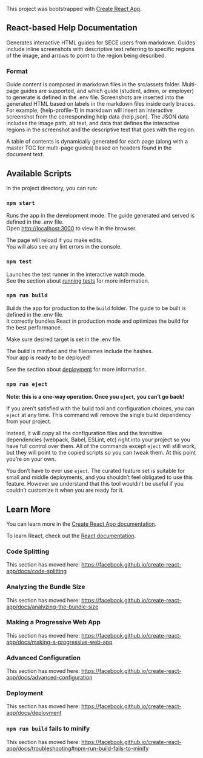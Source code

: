 This project was bootstrapped with [Create React App](https://github.com/facebook/create-react-app).
## React-based Help Documentation

Generates interactive HTML guides for SECE users from markdown. Guides include inline screenshots with descriptive text referring to specific regions of the image, and arrows to point to the region being described.

### Format

Guide content is composed in markdown files in the src/assets folder. Multi-page guides are supported, and which guide (student, admin, or employer) to generate is defined in the .env file. Screenshots are inserted into the generated HTML based on labels in the markdown files inside curly braces. For example, {help-profile-1} in markdown will insert an interactive screenshot from the corresponding help data (help.json). The JSON data includes the image path, alt text, and data that defines the interactive regions in the screenshot and the descriptive text that goes with the region.

A table of contents is dynamically generated for each page (along with a master TOC for multi-page guides) based on headers found in the document text.

## Available Scripts

In the project directory, you can run:

### `npm start`

Runs the app in the development mode. The guide generated and served is defined in the .env file.<br />
Open [http://localhost:3000](http://localhost:3000) to view it in the browser.

The page will reload if you make edits.<br />
You will also see any lint errors in the console.

### `npm test`

Launches the test runner in the interactive watch mode.<br />
See the section about [running tests](https://facebook.github.io/create-react-app/docs/running-tests) for more information.

### `npm run build`

Builds the app for production to the `build` folder. The guide to be built is defined in the .env file.<br />
It correctly bundles React in production mode and optimizes the build for the best performance.

Make sure desired target is set in the .env file.

The build is minified and the filenames include the hashes.<br />
Your app is ready to be deployed!

See the section about [deployment](https://facebook.github.io/create-react-app/docs/deployment) for more information.

### `npm run eject`

**Note: this is a one-way operation. Once you `eject`, you can’t go back!**

If you aren’t satisfied with the build tool and configuration choices, you can `eject` at any time. This command will remove the single build dependency from your project.

Instead, it will copy all the configuration files and the transitive dependencies (webpack, Babel, ESLint, etc) right into your project so you have full control over them. All of the commands except `eject` will still work, but they will point to the copied scripts so you can tweak them. At this point you’re on your own.

You don’t have to ever use `eject`. The curated feature set is suitable for small and middle deployments, and you shouldn’t feel obligated to use this feature. However we understand that this tool wouldn’t be useful if you couldn’t customize it when you are ready for it.

## Learn More

You can learn more in the [Create React App documentation](https://facebook.github.io/create-react-app/docs/getting-started).

To learn React, check out the [React documentation](https://reactjs.org/).

### Code Splitting

This section has moved here: https://facebook.github.io/create-react-app/docs/code-splitting

### Analyzing the Bundle Size

This section has moved here: https://facebook.github.io/create-react-app/docs/analyzing-the-bundle-size

### Making a Progressive Web App

This section has moved here: https://facebook.github.io/create-react-app/docs/making-a-progressive-web-app

### Advanced Configuration

This section has moved here: https://facebook.github.io/create-react-app/docs/advanced-configuration

### Deployment

This section has moved here: https://facebook.github.io/create-react-app/docs/deployment

### `npm run build` fails to minify

This section has moved here: https://facebook.github.io/create-react-app/docs/troubleshooting#npm-run-build-fails-to-minify
